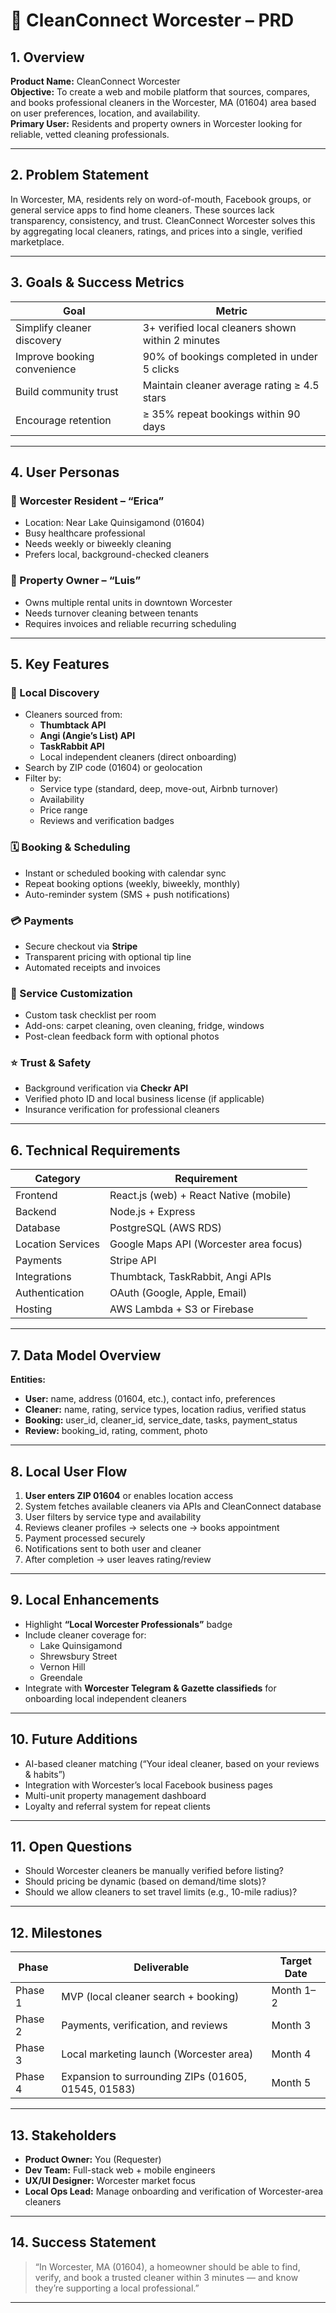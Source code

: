 # 🧹 CleanConnect Worcester – PRD

## 1. Overview

**Product Name:** CleanConnect Worcester  
**Objective:** To create a web and mobile platform that sources, compares, and books professional cleaners in the Worcester, MA (01604) area based on user preferences, location, and availability.  
**Primary User:** Residents and property owners in Worcester looking for reliable, vetted cleaning professionals.  

---

## 2. Problem Statement

In Worcester, MA, residents rely on word-of-mouth, Facebook groups, or general service apps to find home cleaners. These sources lack transparency, consistency, and trust. CleanConnect Worcester solves this by aggregating local cleaners, ratings, and prices into a single, verified marketplace.

---

## 3. Goals & Success Metrics

| Goal | Metric |
|------|--------|
| Simplify cleaner discovery | 3+ verified local cleaners shown within 2 minutes |
| Improve booking convenience | 90% of bookings completed in under 5 clicks |
| Build community trust | Maintain cleaner average rating ≥ 4.5 stars |
| Encourage retention | ≥ 35% repeat bookings within 90 days |

---

## 4. User Personas

### 👩 Worcester Resident – “Erica”
- Location: Near Lake Quinsigamond (01604)  
- Busy healthcare professional  
- Needs weekly or biweekly cleaning  
- Prefers local, background-checked cleaners  

### 👨 Property Owner – “Luis”
- Owns multiple rental units in downtown Worcester  
- Needs turnover cleaning between tenants  
- Requires invoices and reliable recurring scheduling  

---

## 5. Key Features

### 🧭 Local Discovery
- Cleaners sourced from:
  - **Thumbtack API**
  - **Angi (Angie’s List) API**
  - **TaskRabbit API**
  - Local independent cleaners (direct onboarding)
- Search by ZIP code (01604) or geolocation  
- Filter by:
  - Service type (standard, deep, move-out, Airbnb turnover)
  - Availability
  - Price range
  - Reviews and verification badges

### 🗓️ Booking & Scheduling
- Instant or scheduled booking with calendar sync  
- Repeat booking options (weekly, biweekly, monthly)  
- Auto-reminder system (SMS + push notifications)  

### 💳 Payments
- Secure checkout via **Stripe**  
- Transparent pricing with optional tip line  
- Automated receipts and invoices  

### 🧼 Service Customization
- Custom task checklist per room  
- Add-ons: carpet cleaning, oven cleaning, fridge, windows  
- Post-clean feedback form with optional photos  

### ⭐ Trust & Safety
- Background verification via **Checkr API**  
- Verified photo ID and local business license (if applicable)  
- Insurance verification for professional cleaners  

---

## 6. Technical Requirements

| Category | Requirement |
|-----------|--------------|
| Frontend | React.js (web) + React Native (mobile) |
| Backend | Node.js + Express |
| Database | PostgreSQL (AWS RDS) |
| Location Services | Google Maps API (Worcester area focus) |
| Payments | Stripe API |
| Integrations | Thumbtack, TaskRabbit, Angi APIs |
| Authentication | OAuth (Google, Apple, Email) |
| Hosting | AWS Lambda + S3 or Firebase |

---

## 7. Data Model Overview

**Entities:**
- **User:** name, address (01604, etc.), contact info, preferences  
- **Cleaner:** name, rating, service types, location radius, verified status  
- **Booking:** user_id, cleaner_id, service_date, tasks, payment_status  
- **Review:** booking_id, rating, comment, photo  

---

## 8. Local User Flow

1. **User enters ZIP 01604** or enables location access  
2. System fetches available cleaners via APIs and CleanConnect database  
3. User filters by service type and availability  
4. Reviews cleaner profiles → selects one → books appointment  
5. Payment processed securely  
6. Notifications sent to both user and cleaner  
7. After completion → user leaves rating/review  

---

## 9. Local Enhancements

- Highlight **“Local Worcester Professionals”** badge  
- Include cleaner coverage for:
  - Lake Quinsigamond
  - Shrewsbury Street
  - Vernon Hill
  - Greendale  
- Integrate with **Worcester Telegram & Gazette classifieds** for onboarding local independent cleaners  

---

## 10. Future Additions

- AI-based cleaner matching (“Your ideal cleaner, based on your reviews & habits”)  
- Integration with Worcester’s local Facebook business pages  
- Multi-unit property management dashboard  
- Loyalty and referral system for repeat clients  

---

## 11. Open Questions

- Should Worcester cleaners be manually verified before listing?  
- Should pricing be dynamic (based on demand/time slots)?  
- Should we allow cleaners to set travel limits (e.g., 10-mile radius)?  

---

## 12. Milestones

| Phase | Deliverable | Target Date |
|--------|--------------|-------------|
| Phase 1 | MVP (local cleaner search + booking) | Month 1–2 |
| Phase 2 | Payments, verification, and reviews | Month 3 |
| Phase 3 | Local marketing launch (Worcester area) | Month 4 |
| Phase 4 | Expansion to surrounding ZIPs (01605, 01545, 01583) | Month 5 |

---

## 13. Stakeholders

- **Product Owner:** You (Requester)  
- **Dev Team:** Full-stack web + mobile engineers  
- **UX/UI Designer:** Worcester market focus  
- **Local Ops Lead:** Manage onboarding and verification of Worcester-area cleaners  

---

## 14. Success Statement

> “In Worcester, MA (01604), a homeowner should be able to find, verify, and book a trusted cleaner within 3 minutes — and know they’re supporting a local professional.”

---
